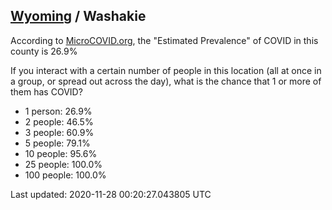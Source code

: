 
## [Wyoming](/united-states/wyoming) / Washakie

According to [MicroCOVID.org](http://microcovid.org),
the "Estimated Prevalence" of COVID in this county is 26.9%

If you interact with a certain number of people in this location
(all at once in a group, or spread out across the day), what is the chance that
1 or more of them has COVID?

- 1 person: 26.9%
- 2 people: 46.5%
- 3 people: 60.9%
- 5 people: 79.1%
- 10 people: 95.6%
- 25 people: 100.0%
- 100 people: 100.0%

Last updated: 2020-11-28 00:20:27.043805 UTC

